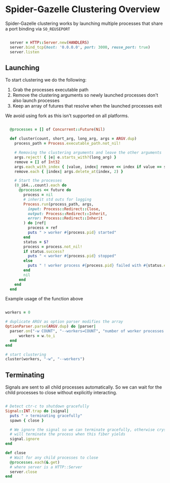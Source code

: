 # Spider-Gazelle Clustering Overview

Spider-Gazelle clustering works by launching multiple processes that share a port binding via `SO_REUSEPORT`

```ruby

  server = HTTP::Server.new(HANDLERS)
  server.bind_tcp(host: '0.0.0.0', port: 3000, reuse_port: true)
  server.listen

```

## Launching

To start clustering we do the following:

1. Grab the processes executable path
1. Remove the clustering arguments so newly launched processes don't also launch processes
1. Keep an array of futures that resolve when the launched processes exit

We avoid using fork as this isn't supported on all platforms.

```ruby

  @processes = [] of Concurrent::Future(Nil)

  def cluster(count, short_arg, long_arg, args = ARGV.dup)
    process_path = Process.executable_path.not_nil!

    # Removing the clustering arguments and leave the other arguments
    args.reject! { |e| e.starts_with?(long_arg) }
    remove = [] of Int32
    args.each_with_index { |value, index| remove << index if value == short_arg }
    remove.each { |index| args.delete_at(index, 2) }

    # Start the processes
    (0_i64...count).each do
      @processes << future do
        process = nil
        # inherit std outs for logging
        Process.run(process_path, args,
          input: Process::Redirect::Close,
          output: Process::Redirect::Inherit,
          error: Process::Redirect::Inherit
        ) do |ref|
          process = ref
          puts " > worker #{process.pid} started"
        end
        status = $?
        process = process.not_nil!
        if status.success?
          puts " < worker #{process.pid} stopped"
        else
          puts " ! worker process #{process.pid} failed with #{status.exit_status}"
        end
        nil
      end
    end
  end

```

Example usage of the function above

```ruby

workers = 0

# duplicate ARGV as option parser modifies the array
OptionParser.parse(ARGV.dup) do |parser|
  parser.on("-w COUNT", "--workers=COUNT", "number of worker processes to launch") do |w|
      workers = w.to_i
  end
end

# start clustering
cluster(workers, "-w", "--workers")

```

## Terminating

Signals are sent to all child processes automatically.
So we can wait for the child processes to close without explicitly interacting.

```ruby

# Detect ctr-c to shutdown gracefully
Signal::INT.trap do |signal|
  puts " > terminating gracefully"
  spawn { close }

  # We ignore the signal so we can terminate gracefully, otherwise crystal
  # will terminate the process when this fiber yields
  signal.ignore
end

def close
  # Wait for any child processes to close
  @processes.each(&.get)
  # where server is a HTTP::Server
  server.close
end

```
